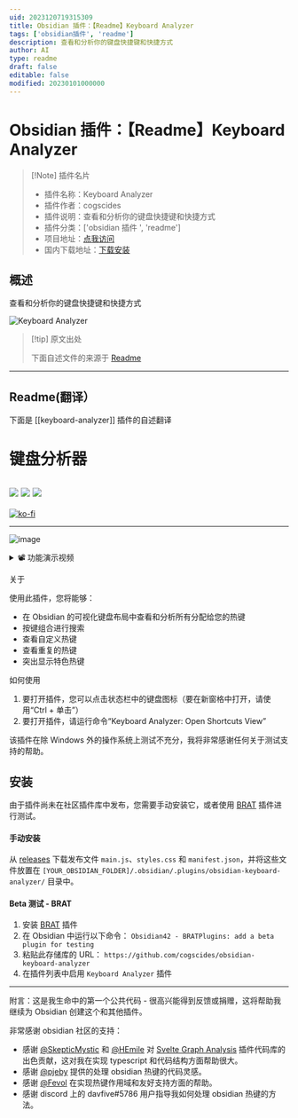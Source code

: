 ```yaml
---
uid: 2023120719315309
title: Obsidian 插件：【Readme】Keyboard Analyzer
tags: ['obsidian插件', 'readme']
description: 查看和分析你的键盘快捷键和快捷方式
author: AI
type: readme
draft: false
editable: false
modified: 20230101000000
---
```


# Obsidian 插件：【Readme】Keyboard Analyzer

> [!Note] 插件名片
> - 插件名称：Keyboard Analyzer
> - 插件作者：cogscides
> - 插件说明：查看和分析你的键盘快捷键和快捷方式
> - 插件分类：['obsidian 插件 ', 'readme']
> - 项目地址：[点我访问](https://github.com/cogscides/obsidian-keyboard-analyzer)
> - 国内下载地址：[下载安装](https://pkmer.cn/products/plugin/pluginMarket/?keyboard-analyzer)

## 概述

查看和分析你的键盘快捷键和快捷方式

![Keyboard Analyzer](https://cdn.pkmer.cn/covers/keyboard-analyzer.png!pkmer)

> [!tip] 原文出处
>
>下面自述文件的来源于 [Readme](https://ghproxy.net/https://raw.githubusercontent.com/cogscides/obsidian-keyboard-analyzer/main/README.md)
>

---

## Readme(翻译）

下面是 [[keyboard-analyzer]] 插件的自述翻译

# 键盘分析器

![](https://img.shields.io/badge/Windows-Ok-brightgreen) ![](https://img.shields.io/badge/Android-Ok-brightgreen) ![](https://img.shields.io/badge/MacOS-Bugs-red)
---

[![ko-fi](https://ko-fi.com/img/githubbutton_sm.svg)](https://ko-fi.com/S6S5E6K74)

---

![image](https://cdn.pkmer.cn/covers/keyboard-analyzer_1_4.png!pkmer)

<details><summary>📽️ 功能演示视频</summary>
<br>
<video src="https://user-images.githubusercontent.com/50235526/185812119-392b895c-ebd5-48df-accf-98933ef8a234.mp4" controls></video>
</details>

关于

使用此插件，您将能够：

- 在 Obsidian 的可视化键盘布局中查看和分析所有分配给您的热键
- 按键组合进行搜索
- 查看自定义热键
- 查看重复的热键
- 突出显示特色热键

如何使用

1. 要打开插件，您可以点击状态栏中的键盘图标（要在新窗格中打开，请使用“Ctrl + 单击”）
2. 要打开插件，请运行命令“Keyboard Analyzer: Open Shortcuts View”

该插件在除 Windows 外的操作系统上测试不充分，我将非常感谢任何关于测试支持的帮助。

## 安装

由于插件尚未在社区插件库中发布，您需要手动安装它，或者使用 [BRAT](https://github.com/TfTHacker/obsidian42-brat) 插件进行测试。

#### 手动安装

从 [releases](https://github.com/cogscides/obsidian-keyboard-analyzer/releases) 下载发布文件 `main.js`、`styles.css` 和 `manifest.json`，并将这些文件放置在 `[YOUR_OBSIDIAN_FOLDER]/.obsidian/.plugins/obsidian-keyboard-analyzer/` 目录中。

#### Beta 测试 - BRAT

1. 安装 [BRAT](https://github.com/TfTHacker/obsidian42-brat) 插件
2. 在 Obsidian 中运行以下命令：
   `Obsidian42 - BRATPlugins: add a beta plugin for testing`
3. 粘贴此存储库的 URL：
   `https://github.com/cogscides/obsidian-keyboard-analyzer`
4. 在插件列表中启用 `Keyboard Analyzer` 插件

---

附言：这是我生命中的第一个公共代码 - 很高兴能得到反馈或捐赠，这将帮助我继续为 Obsidian 创建这个和其他插件。

非常感谢 obsidian 社区的支持：

- 感谢 [@SkepticMystic](https://github.com/SkepticMystic) 和 [@HEmile](https://github.com/HEmile) 对 [Svelte Graph Analysis](https://github.com/SkepticMystic/graph-analysis) 插件代码库的出色贡献，这对我在实现 typescript 和代码结构方面帮助很大。
- 感谢 [@pjeby](https://github.com/pjeby) 提供的处理 obsidian 热键的代码灵感。
- 感谢 [@Fevol](https://github.com/Fevol) 在实现热键作用域和友好支持方面的帮助。
- 感谢 discord 上的 davfive#5786 用户指导我如何处理 obsidian 热键的方法。



